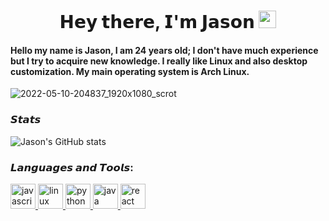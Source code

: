 <h1 align="center">𝗛𝗲𝘆 𝘁𝗵𝗲𝗿𝗲, 𝗜'𝗺 𝗝𝗮𝘀𝗼𝗻</a> <img src="https://emojis.slackmojis.com/emojis/images/1579216111/7550/pikachu_wave.gif?1579216111" width="28"/> </h1>   

<h4> <a>Hello my name is Jason, I am 24 years old; I don't have much experience but I try to acquire new knowledge. I really like Linux and also desktop customization.
My main operating system is Arch Linux.</a> </h4> 

![2022-05-10-204837_1920x1080_scrot](https://user-images.githubusercontent.com/64804177/167747406-d49fcaf6-305a-4226-84fc-e935062ecf3b.png)


### 𝙎𝙩𝙖𝙩𝙨

![Jason's GitHub stats](https://github-readme-stats.vercel.app/api?username=jeizaider&show_icons=true&theme=radical)

<h3 align="left">𝙇𝙖𝙣𝙜𝙪𝙖𝙜𝙚𝙨 𝙖𝙣𝙙 𝙏𝙤𝙤𝙡𝙨:</h3>
<p align="left"> 
<a href="https://developer.mozilla.org/en-US/docs/Web/JavaScript" target="_blank"> <img src="https://cdn.jsdelivr.net/gh/devicons/devicon/icons/javascript/javascript-original.svg" alt="javascript" width="40" height="40"/> </a> <a href="https://www.linux.org/" target="_blank"> <img src="https://cdn.jsdelivr.net/gh/devicons/devicon/icons/linux/linux-original.svg"alt="linux" width="40" height="40"/> </a> <a href="https://www.python.org" target="_blank"> <img
src="https://cdn.jsdelivr.net/gh/devicons/devicon/icons/python/python-original.svg" alt="python" width="40" height="40"/> </a> <a href="https://www.java.com/" target="_blank"> <img src="https://cdn.jsdelivr.net/gh/devicons/devicon/icons/java/java-original-wordmark.svg" alt="java" width="40" height="40"/> </a> <a href="https://es.wikipedia.org/wiki/Bash" target="_blank"> <img src="https://i.postimg.cc/KYYRkqtV/Terminalicon2.png" alt="react" width="40" height="40"/> </a> </p>
